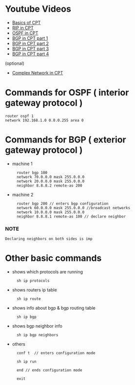 # Youtube Videos
- [Basics of CPT](https://www.youtube.com/watch?v=QmL0AXymS5U)
- [RIP in CPT](https://www.youtube.com/watch?v=krM9GprN6qA)
- [OSPF in CPT](https://www.youtube.com/watch?v=B7-7RcZCIbM)
- [BGP in CPT part 1](https://www.youtube.com/watch?v=zbQsx-zcug4)
- [BGP in CPT part 2](https://www.youtube.com/watch?v=wdihCne_rP4)
- [BGP in CPT part 3](https://www.youtube.com/watch?v=oC8aGteHOPY)
- [BGP in CPT part 4](https://www.youtube.com/watch?v=Kg71q3hANQ8)

(optional)
- [Complex Network in CPT](https://www.youtube.com/watch?v=q-UUbPk6fYo)


# Commands for OSPF ( interior gateway protocol )

    router ospf 1
    network 192.168.1.0 0.0.0.255 area 0

# Commands for BGP ( exterior gateway protocol )

- machine 1

        router bgp 100
        network 70.0.0.0 mask 255.0.0.0
        network 20.0.0.0 mask 255.0.0.0
        neighbor 8.8.8.2 remote-as 200

- machine 2
    
        router bgp 200 // enters bgp configuration
        network 60.0.0.0 mask 255.0.0.0 //broadcast networks
        network 10.0.0.0 mask 255.0.0.0 
        neighbor 8.8.8.1 remote-as 100 // declare neighbor


### NOTE
    Declaring neighbors on both sides is imp

# Other basic commands
- shows which protocols are running

        sh ip protocols

- shows routers ip table
    
        sh ip route
    
- shows info about bgp & bgp routing table

        sh ip bgp

- shows bgp neighbor info
    
        sh ip bgp neighbors

- others

        conf t  // enters configuration mode

        sh ip run

        end // ends configuration mode

        exit
